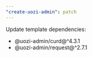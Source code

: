 ```yaml
---
"create-uozi-admin": patch
---
```


Update template dependencies:
- @uozi-admin/curd@^4.3.1
- @uozi-admin/request@^2.7.1

